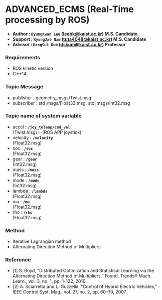 # ADVANCED_ECMS (Real-Time processing by ROS)
- **Author  : `ByungKwan Lee` (leebk@kaist.ac.kr)    M.S. Candidate**
- **Support : `KyungJae Nam`  (tuta4048@kaist.ac.kr) M.S. Candidate**
- **Advisor : `DongSuk Kum`   (dskum@kaist.ac.kr)    Professor**

### Requirements
- ROS kinetic version
- C++14

### Topic Message
- publisher   : geometry_msgs/Twist.msg
- subscriber  : std_msgs/Float32.msg, std_msgs/Int32.msg

### Topic name of system variable
- accel          : **`/joy_teleop/cmd_vel`**<br /> (Twist.msg) --(ROS APP joystick)
- velocity       : **`/velocity`**<br />           (Float32.msg)
- soc            : **`/soc`**<br />                (Float32.msg)
- gear           : **`/gear`**<br />               (Int32.msg)
- mass           : **`/mass`**<br />               (Float32.msg)
- mode           : **`/mode`**<br />               (Int32.msg)
- lambda         : **`/lambda`**<br />             (Float32.msg)
- mu             : **`/mu`**<br />                 (Float32.msg)
- rho            : **`/rho`**<br />                (Float32.msg)

### Method
- Iterative Lagrangian method
- Alternating Direction Method of Multipliers

### Reference
- [1] S. Boyd, “Distributed Optimization and Statistical Learning via the Alternating Direction Method of Multipliers,” Found. Trends® Mach. Learn., vol. 3, no. 1, pp. 1–122, 2010.
- [2] A. Sciarretta and L. Guzzella, “Control of Hybrid Electric Vehicles,” IEEE Control Syst. Mag., vol. 27, no. 2, pp. 60–70, 2007.

